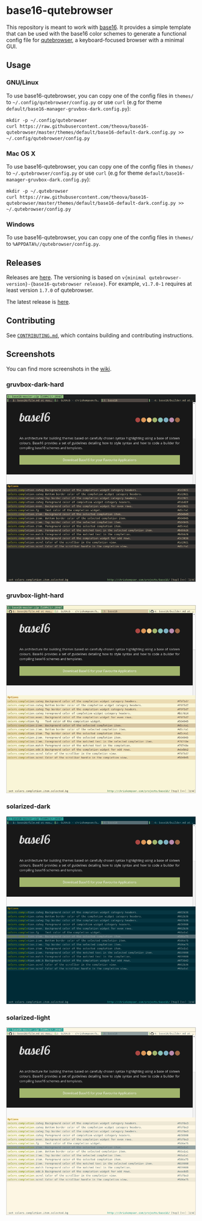 # base16-qutebrowser

This repository is meant to work with [base16][1]. It provides a simple
template that can be used with the base16 color schemes to generate a
functional config file for [qutebrowser][2], a keyboard-focused browser
with a minimal GUI.

## Usage

### GNU/Linux

To use base16-qutebrowser, you can copy one of the config files in
`themes/` to `~/.config/qutebrowser/config.py` or use `curl` (e.g for
theme `default/base16-manager-gruvbox-dark.config.py`):

```shell
mkdir -p ~/.config/qutebrowser
curl https://raw.githubusercontent.com/theova/base16-qutebrowser/master/themes/default/base16-default-dark.config.py >> ~/.config/qutebrowser/config.py
```

### Mac OS X

To use base16-qutebrowser, you can copy one of the config files in
`themes/` to `~/.qutebrowser/config.py` or use `curl` (e.g for theme
`default/base16-manager-gruvbox-dark.config.py`):

```shell
mkdir -p ~/.qutebrowser
curl https://raw.githubusercontent.com/theova/base16-qutebrowser/master/themes/default/base16-default-dark.config.py >> ~/.qutebrowser/config.py
```

### Windows

To use base16-qutebrowser, you can copy one of the config files in
`themes/` to `%APPDATA%//qutebrowser/config.py`.

## Releases

Releases are [here][3]. The versioning is based on `v{minimal
qutebrowser-version}-{base16-qutebrowser release}`. For example,
`v1.7.0-1` requires at least version `1.7.0` of qutebrowser.

The latest release is [here][4].

## Contributing

See [`CONTRIBUTING.md`][5], which contains building and contributing
instructions.

## Screenshots

You can find more screenshots in the [wiki][6].

### gruvbox-dark-hard

![gruvbox-dark-hard][7]

### gruvbox-light-hard

![gruvbox-light-hard][8]

### solarized-dark

![solarized-dark][9]

### solarized-light

![solarized-light][10]

[1]: https://github.com/base16-project/home
[2]: https://qutebrowser.org
[3]: ../../releases
[4]: ../../releases/latest
[5]: CONTRIBUTING.md
[6]: ../../wiki
[7]: screenshots/gruvbox-dark-hard.png "gruvbox-dark-hard"
[8]: screenshots/gruvbox-light-hard.png "gruvbox-light-hard"
[9]: screenshots/solarized-dark.png "solarized-dark"
[10]: screenshots/solarized-light.png "solarized-light"
